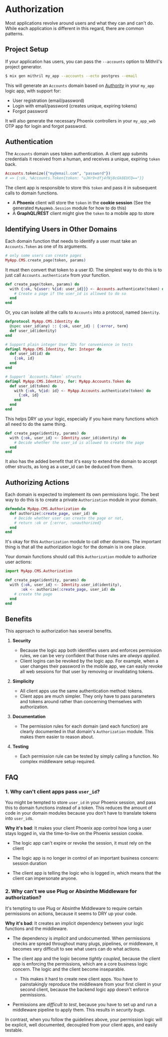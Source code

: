 # Authorization

Most applications revolve around users and what they can and can't do.
While each application is different in this regard, there are common 
patterns.

## Project Setup

If your application has users, you can pass the `--accounts` option
to Mithril's project generator.

```bash
$ mix gen mithril my_app --accounts --ecto postgres --email
```

This will generate an `Accounts` domain based on
[Authority](https://github.com/infinitered/authority) in your `my_app` logic
app, with support for:

- User registration (email/password)
- Login with email/password (creates unique, expiring tokens)
- Forgot password

It will also generate the necessary Phoenix controllers in your `my_app_web`
OTP app for login and forgot password.

## Authentication

The `Accounts` domain uses token authentication. A client app
submits credentials it received from a human, and receives a unique,
expiring `token` back.

```elixir
Accounts.tokenize({"my@email.com", "password"})
# => {:ok, %Accounts.Token{token: "uJHr9+dfj4fNj8cGk8EUCQ=="}}
```

The client app is responsible to store this `token` and pass it in subsequent
calls to domain functions.

- A **Phoenix** client will store the `token` in the **cookie session** (See
  the generated `MyAppWeb.Session` module for how to do this)
- A **GraphQL/REST** client might give the `token` to a mobile app to store

## Identifying Users in Other Domains

Each domain function that needs to identify a user must take an
`Accounts.Token` as one of its arguments.

```elixir
# only some users can create pages
MyApp.CMS.create_page(token, params)
```

It must then convert that token to a user ID. The simplest way to do this is
to just call `Accounts.authenticate` from your function.

```elixir
def create_page(token, params) do
  with {:ok, %{user: %{id: user_id}}} <- Accounts.authenticate(token) do
    # Create a page if the user_id is allowed to do so
  end
end
```

Or, you can isolate all the calls to `Accounts` into a protocol, named
`Identity`.

```elixir
defprotocol MyApp.CMS.Identity do
  @spec user_id(any) :: {:ok, user_id} | {:error, term}
  def user_id(identity)
end

# Support plain integer User IDs for convenience in tests
defimpl MyApp.CMS.Identity, for: Integer do
  def user_id(id) do
    {:ok, id}
  end
end

# Support `Accounts.Token` structs
defimpl MyApp.CMS.Identity, for: MyApp.Accounts.Token do
  def user_id(token) do
    with {:ok, %{id: id} <- MyApp.Accounts.authenticate(token) do
      {:ok, id}
    end
  end
end
```

This helps DRY up your logic, especially if you have many functions which
all need to do the same thing.

```elixir
def create_page(identity, params) do
  with {:ok, user_id} <- Identity.user_id(identity) do
    # Decide whether the user_id is allowed to create the page
  end
end
```

It also has the added benefit that it's easy to extend the domain to accept
other structs, as long as a user_id can be deduced from them.

## Authorizing Actions

Each domain is expected to implement its own permissions logic. The best way
to do this is to create a private `Authorization` module in your domain.

```elixir
defmodule MyApp.CMS.Authorization do
  def authorize(:create_page, user_id) do
    # Decide whether user can create the page or not,
    # return :ok or {:error, :unauthorized}
  end
end
```

It's okay for this `Authorization` module to call other domains. The important
thing is that all the authorization logic for the domain is in one place.

Your domain functions should call this `Authorization` module to authorize
user actions:

```elixir
import MyApp.CMS.Authorization

def create_page(identity, params) do
  with {:ok, user_id} <- Identity.user_id(identity),
       :ok <- authorize(:create_page, user_id) do
    # create the page
  end
end
```

## Benefits

This approach to authorization has several benefits.

1. **Security**
    - Because the logic app both identifies users and enforces permission rules, 
      we can be very confident that those rules are _always applied_.
    - Client logins can be revoked by the logic app. For example, when a user
      changes their password in the mobile app, we can easily revoke all web
      sessions for that user by removing or invalidating tokens.

2. **Simplicity**
    - All client apps use the same authentication method: tokens.
    - Client apps are much simpler. They only have to pass parameters and tokens
      around rather than concerning themselves with authorization.

3. **Documentation**
    - The permission rules for each domain (and each function) are clearly documented 
      in that domain's `Authorization` module. This makes them easier to reason about.

4. **Testing**
    - Each permission rule can be tested by simply calling a function. No complex
      middleware setup required.

## FAQ

### 1. **Why can't client apps pass `user_id`?**

You might be tempted to store `user_id` in your Phoenix session, and pass this to domain
functions instead of a token. This reduces the amount of code in your domain modules
because you don't have to translate tokens into `user_id`s.

**Why it's bad**: It makes your client Phoenix app control how long a user stays logged in, via the
time-to-live on the Phoenix session cookie.

- The logic app can't expire or revoke the session, it must rely on the client

- The logic app is no longer in control of an important business concern: session duration

- The client app is telling the logic who is logged in, which means that the client
  can impersonate anyone.

### 2. **Why can't we use Plug or Absinthe Middleware for authorization?**

It's tempting to use Plug or Absinthe Middleware to require certain permissions on
actions, because it seems to DRY up your code.

**Why it's bad**: It creates an implicit dependency between your logic functions and
the middleware.

- The dependency is _implicit_ and undocumented. When permissions checks are spread
  throughout many plugs, pipelines, or middleware, it becomes very difficult to see 
  what users can do what actions.

- The client app and the logic become _tightly coupled_, because the client app is
  enforcing the permissions, which are a core business logic concern. The logic and
  the client become inseparable.

  - This makes it hard to create new client apps. You have to painstakingly reproduce
    the middleware from your first client in your second client, because the backend
    logic app doesn't enforce permissions.

- Permissions are _difficult to test_, because you have to set up and run a middleware
  pipeline to apply them. This results in _security bugs_.

In contrast, when you follow the guidelines above, your permission logic will be
explicit, well documented, decoupled from your client apps, and easily testable.

